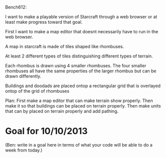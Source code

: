 Bench612:

I want to make a playable version of Starcraft through a web browser or at least make progress toward that goal.

First I want to make a map editor that doesnt necessarily have to run in the web browser.

A map in starcraft is made of tiles shaped like rhombuses.

At least 2 different types of tiles distinguishing different types of terrain.

Each rhombus is drawn using 4 smaller rhombuses. The four smaller rhombuses all have the same properties of the larger rhombus but can be drawn differently.

Buildings and doodads are placed ontop a rectangular grid that is overlayed ontop of the grid of rhombuses

Plan: First make a map editor that can make terrain show properly.
      Then make it so that buildings can be placed on terrain properly.
      Then make units that can by placed on terrain properly and add pathing.
      
# Goal for 10/10/2013

(Ben: write in a goal here in terms of what your code will be able to do a week from today.)

